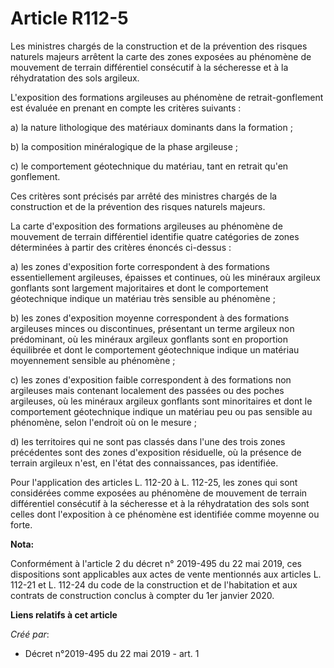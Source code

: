 # Article R112-5

Les ministres chargés de la construction et de la prévention des risques naturels majeurs arrêtent la carte des zones
exposées au phénomène de mouvement de terrain différentiel consécutif à la sécheresse et à la réhydratation des sols
argileux.

L'exposition des formations argileuses au phénomène de retrait-gonflement est évaluée en prenant en compte les critères
suivants :

a) la nature lithologique des matériaux dominants dans la formation ;

b) la composition minéralogique de la phase argileuse ;

c) le comportement géotechnique du matériau, tant en retrait qu'en gonflement.

Ces critères sont précisés par arrêté des ministres chargés de la construction et de la prévention des risques naturels
majeurs.

La carte d'exposition des formations argileuses au phénomène de mouvement de terrain différentiel identifie quatre catégories
de zones déterminées à partir des critères énoncés ci-dessus :

a) les zones d'exposition forte correspondent à des formations essentiellement argileuses, épaisses et continues, où les
minéraux argileux gonflants sont largement majoritaires et dont le comportement géotechnique indique un matériau très
sensible au phénomène ;

b) les zones d'exposition moyenne correspondent à des formations argileuses minces ou discontinues, présentant un terme
argileux non prédominant, où les minéraux argileux gonflants sont en proportion équilibrée et dont le comportement
géotechnique indique un matériau moyennement sensible au phénomène ;

c) les zones d'exposition faible correspondent à des formations non argileuses mais contenant localement des passées ou des
poches argileuses, où les minéraux argileux gonflants sont minoritaires et dont le comportement géotechnique indique un
matériau peu ou pas sensible au phénomène, selon l'endroit où on le mesure ;

d) les territoires qui ne sont pas classés dans l'une des trois zones précédentes sont des zones d'exposition résiduelle, où
la présence de terrain argileux n'est, en l'état des connaissances, pas identifiée.

Pour l'application des articles L. 112-20 à L. 112-25, les zones qui sont considérées comme exposées au phénomène de
mouvement de terrain différentiel consécutif à la sécheresse et à la réhydratation des sols sont celles dont l'exposition à
ce phénomène est identifiée comme moyenne ou forte.

**Nota:**

Conformément à l'article 2 du décret n° 2019-495 du 22 mai 2019, ces dispositions sont applicables aux actes de vente
mentionnés aux articles L. 112-21 et L. 112-24 du code de la construction et de l'habitation et aux contrats de construction
conclus à compter du 1er janvier 2020.

**Liens relatifs à cet article**

_Créé par_:

  - Décret n°2019-495 du 22 mai 2019 - art. 1
